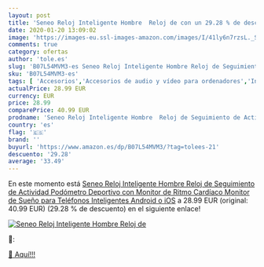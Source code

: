 ```yaml
---
layout: post
title: 'Seneo Reloj Inteligente Hombre  Reloj de con un 29.28 % de descuento'
date: 2020-01-20 13:09:02
image: 'https://images-eu.ssl-images-amazon.com/images/I/41ly6n7rzsL._SL400_.jpg'
comments: true
category: ofertas
author: 'tole.es'
slug: 'B07L54MVM3-es Seneo Reloj Inteligente Hombre Reloj de Seguimiento de...'
sku: 'B07L54MVM3-es'
tags: [ 'Accesorios','Accesorios de audio y vídeo para ordenadores','Informática','Webcams y telefonía VoIP','android', ]
actualPrice: 28.99 EUR
currency: EUR
price: 28.99
comparePrice: 40.99 EUR
prodname: 'Seneo Reloj Inteligente Hombre  Reloj de Seguimiento de Actividad  Podómetro Deportivo con Monitor de Ritmo Cardíaco Monitor de Sueño para Teléfonos Inteligentes Android o iOS'
country: 'es'
flag: '🇪🇸'
brand: ''
buyurl: 'https://www.amazon.es/dp/B07L54MVM3/?tag=tolees-21'
descuento: '29.28'
average: '33.49'
---
```


En este momento está [Seneo Reloj Inteligente Hombre  Reloj de Seguimiento de Actividad  Podómetro Deportivo con Monitor de Ritmo Cardíaco Monitor de Sueño para Teléfonos Inteligentes Android o iOS](https://www.amazon.es/dp/B07L54MVM3/?tag=tolees-21) a 28.99 EUR (original: 40.99 EUR) (29.28 %  de descuento) en el siguiente enlace!

[![Seneo Reloj Inteligente Hombre  Reloj de](https://images-eu.ssl-images-amazon.com/images/I/41ly6n7rzsL._SL400_.jpg)](https://www.amazon.es/dp/B07L54MVM3/?tag=tolees-21)

🔎:


[🛒 Aquí!!!](https://www.amazon.es/dp/B07L54MVM3/?tag=tolees-21)
